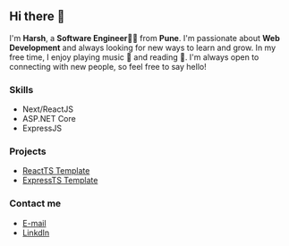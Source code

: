 ## Hi there 👋

I'm **Harsh**, a **Software Engineer**👨‍💻 from **Pune**.
I'm passionate about **Web Development** and always looking for new ways to learn and grow.
In my free time, I enjoy playing music 🎸 and reading 📖.
I'm always open to connecting with new people, so feel free to say hello!

### Skills

* Next/ReactJS
* ASP.NET Core
* ExpressJS

### Projects

* [ReactTS Template](https://github.com/harsh07may/vite-react-ts-tailwind)
* [ExpressTS Template](https://github.com/harsh07may/express-ts)

### Contact me

* [E-mail](harsh07may@gmail.com)
* [LinkdIn](https://www.linkedin.com/in/harsh07may)
